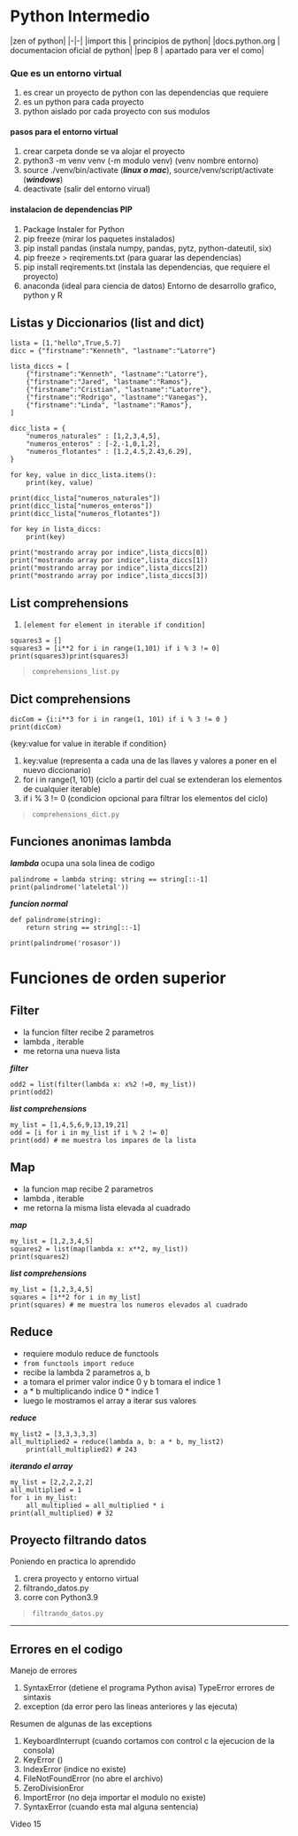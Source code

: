 # Python Intermedio
|zen of python|
|-|-|
|import this | principios de python|
|docs.python.org | documentacion oficial de python|
|pep 8 | apartado para ver el como|

### Que es un entorno virtual 
1. es crear un proyecto de python con las dependencias que requiere
2. es un python para cada proyecto
3. python aislado por cada proyecto con sus modulos

#### pasos para el entorno virtual
1. crear carpeta donde se va alojar el proyecto
2. python3 -m venv venv (-m modulo venv) (venv nombre entorno)
3. source ./venv/bin/activate (***linux o mac***), source/venv/script/activate (***windows***)
4. deactivate (salir del entorno virual)

#### instalacion de dependencias PIP
1. Package Instaler for Python
2. pip freeze (mirar los paquetes instalados)
3. pip install pandas (instala numpy, pandas, pytz, python-dateutil, six)
4. pip freeze > reqirements.txt (para guarar las dependencias)
5. pip install reqirements.txt (instala las dependencias, que requiere el proyecto)
6. anaconda (ideal para ciencia de datos) Entorno de desarrollo grafico, python y R

## Listas y Diccionarios (list and dict)
~~~
lista = [1,"hello",True,5.7]
dicc = {"firstname":"Kenneth", "lastname":"Latorre"}

lista_diccs = [
    {"firstname":"Kenneth", "lastname":"Latorre"},
	{"firstname":"Jared", "lastname":"Ramos"},
	{"firstname":"Cristian", "lastname":"Latorre"},
	{"firstname":"Rodrigo", "lastname":"Vanegas"},
	{"firstname":"Linda", "lastname":"Ramos"},
]

dicc_lista = {
	"numeros_naturales" : [1,2,3,4,5],
	"numeros_enteros" : [-2,-1,0,1,2],
	"numeros_flotantes" : [1.2,4.5,2.43,6.29],
}

for key, value in dicc_lista.items():
	print(key, value)

print(dicc_lista["numeros_naturales"])
print(dicc_lista["numeros_enteros"])
print(dicc_lista["numeros_flotantes"])

for key in lista_diccs:
	print(key)

print("mostrando array por indice",lista_diccs[0])
print("mostrando array por indice",lista_diccs[1])
print("mostrando array por indice",lista_diccs[2])
print("mostrando array por indice",lista_diccs[3])
~~~

## List comprehensions
1. ```[element for element in iterable if condition]```
~~~
squares3 = []
squares3 = [i**2 for i in range(1,101) if i % 3 != 0]
print(squares3)print(squares3)
~~~

> ```comprehensions_list.py```

## Dict comprehensions

~~~
dicCom = {i:i**3 for i in range(1, 101) if i % 3 != 0 }
print(dicCom)
~~~

{key:value for value in iterable if condition}
1. key:value (representa a cada una de las llaves y valores a poner en el nuevo diccionario)
2. for i in range(1, 101) (ciclo a partir del cual se extenderan los elementos de cualquier iterable)
3. if i % 3 != 0 (condicion  opcional para filtrar los elementos del ciclo)

> ```comprehensions_dict.py```

## Funciones anonimas lambda
***lambda*** ocupa una sola linea de codigo
~~~
palindrome = lambda string: string == string[::-1]
print(palindrome('lateletal'))
~~~
***funcion normal***
~~~
def palindrome(string):
	return string == string[::-1]

print(palindrome('rosasor'))
~~~

# Funciones de orden superior

## Filter

- la funcion filter recibe 2 parametros
- lambda , iterable
- me retorna una nueva lista

***filter***
~~~
odd2 = list(filter(lambda x: x%2 !=0, my_list))
print(odd2)
~~~

***list comprehensions***
~~~
my_list = [1,4,5,6,9,13,19,21]
odd = [i for i in my_list if i % 2 != 0]
print(odd) # me muestra los impares de la lista
~~~

## Map

- la funcion map recibe 2 parametros
- lambda , iterable
- me retorna la misma lista elevada al cuadrado

***map***
~~~
my_list = [1,2,3,4,5]
squares2 = list(map(lambda x: x**2, my_list))
print(squares2)
~~~

***list comprehensions***
~~~
my_list = [1,2,3,4,5]
squares = [i**2 for i in my_list]
print(squares) # me muestra los numeros elevados al cuadrado
~~~

## Reduce
- requiere modulo reduce de functools
- ```from functools import reduce```
- recibe la lambda 2 parametros a, b
- a tomara el primer valor indice 0 y b tomara el indice 1
- a * b multiplicando indice 0 * indice 1
- luego le mostramos el array a iterar sus valores

***reduce***
~~~
my_list2 = [3,3,3,3,3]
all_multiplied2 = reduce(lambda a, b: a * b, my_list2)
	print(all_multiplied2) # 243
~~~

***iterando el array***
~~~
my_list = [2,2,2,2,2]
all_multiplied = 1
for i in my_list:
	all_multiplied = all_multiplied * i
print(all_multiplied) # 32
~~~

## Proyecto filtrando datos
Poniendo en practica lo aprendido
1. crera proyecto y entorno virtual
2. filtrando_datos.py
3. corre con Python3.9 

> ```filtrando_datos.py```

___


## Errores en el codigo
Manejo de errores

1. SyntaxError (detiene el programa Python avisa) TypeError errores de sintaxis
2. exception (da error pero las lineas anteriores y las ejecuta)

Resumen de algunas de las exceptions

1. KeyboardInterrupt (cuando cortamos con control c la ejecucion de la consola)
2. KeyError ()
3. IndexError (indice no existe)
4. FileNotFoundError (no abre el archivo)
5. ZeroDivisionEror
6. ImportError (no deja importar el modulo no existe)
7. SyntaxError (cuando esta mal alguna sentencia)


Video 15



